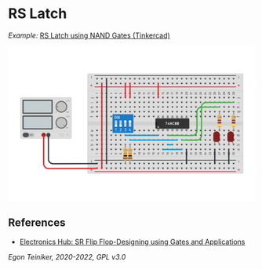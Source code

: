 # RS Latch



_Example:_ [RS Latch using NAND Gates (Tinkercad)](https://www.tinkercad.com/things/jCPAfEFIv5M)

![RS Latch](rs-latch.png)


## References

* [Electronics Hub: SR Flip Flop-Designing using Gates and Applications](https://www.electronicshub.org/sr-flip-flop-design-with-nor-and-nand-logic-gates/)


*Egon Teiniker, 2020-2022, GPL v3.0* 
